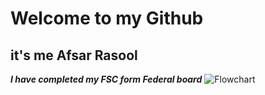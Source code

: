 # Welcome to my Github 
## it's me Afsar Rasool
***I have completed my FSC form Federal board***
![Flowchart](file:///C:/Users/afsar/OneDrive/Desktop/afsar/Screenshot%202024-09-01%20195321.png)
